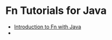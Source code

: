 # Fn Tutorials for Java

* [Introduction to Fn with Java](https://github.com/fnproject/tutorials/tree/master/JavaFDKIntroduction)
* []()
